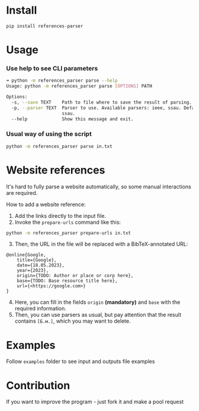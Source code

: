 # Install

```bash
pip install references-parser
```
# Usage

### Use help to see CLI parameters
```bash
➜ python -m references_parser parse --help
Usage: python -m references_parser parse [OPTIONS] PATH

Options:
  -s, --save TEXT    Path to file where to save the result of parsing.
  -p, --parser TEXT  Parser to use. Available parsers: ieee, ssau. Default:
                     ssau.
  --help             Show this message and exit.
```

### Usual way of using the script
```bash
python -m references_parser parse in.txt
```

# Website references

It's hard to fully parse a website automatically, so some manual interactions are required.

How to add a website reference:

1. Add the links directly to the input file.
2. Invoke the `prepare-urls` command like this:

```bash
python -m references_parser prepare-urls in.txt
```

3. Then, the URL in the file will be replaced with a BibTeX-annotated URL:

```
@online{Google,
    title={Google},
    date={18.05.2023},
    year={2023},
    origin={TODO: Author or place or corp here},
    base={TODO: Base resource title here},
    url={<https://google.com>}
}
```

4. Here, you can fill in the fields `origin` **(mandatory)** and `base` with the required information.
5. Then, you can use parsers as usual, but pay attention that the result contains `[Б.м.]`, which you may want to delete.


# Examples

Follow `examples` folder to see input and outputs file examples

# Contribution
If you want to improve the program - just fork it and make a pool request
